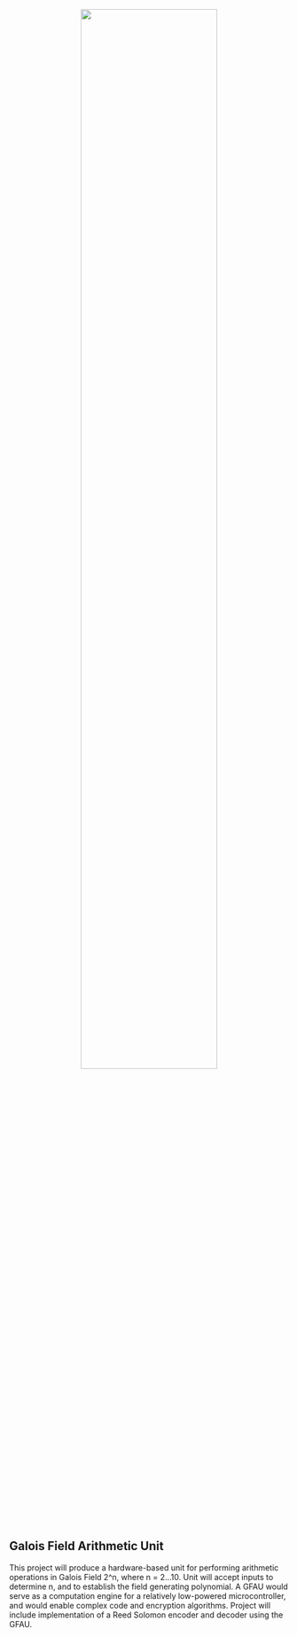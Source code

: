 <div align="center">
  <img src="https://raw.githubusercontent.com/sabbirahm3d/GFAU/master/logo.png?token=ALF2FXIfgqIeSTuw5pAZwU5CuHoPBO98ks5Z7O_nwA%3D%3D" width="70%">
</div>

## Galois Field Arithmetic Unit

This project will produce a hardware-based unit for performing arithmetic operations in Galois Field 2^n, where n = 2…10. Unit will accept inputs to determine n, and to establish the field generating polynomial. A GFAU would serve as a computation engine for a relatively low-powered microcontroller, and would enable complex code and encryption algorithms. Project will include implementation of a Reed Solomon encoder and decoder using the GFAU.
